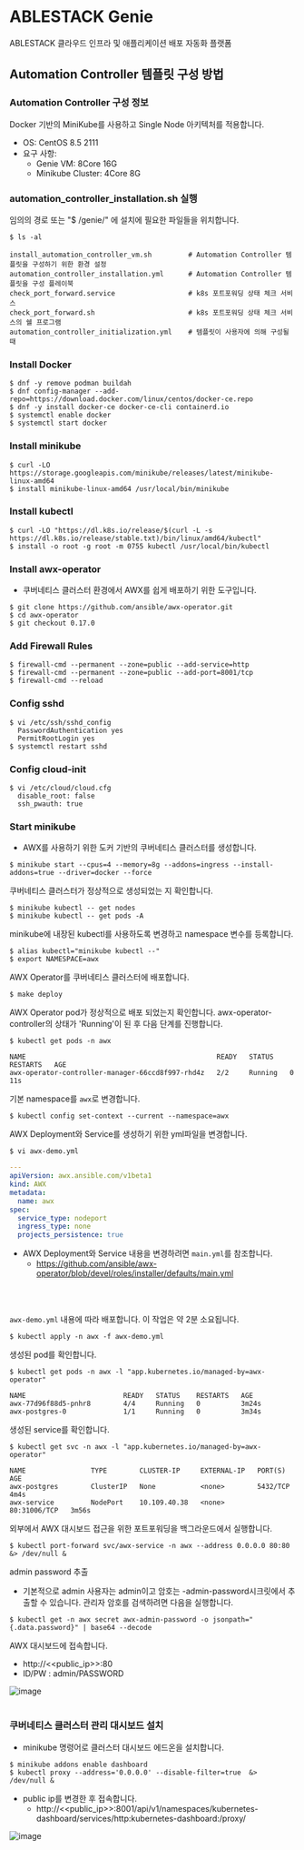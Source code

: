 # ABLESTACK Genie
ABLESTACK 클라우드 인프라 및 애플리케이션 배포 자동화 플랫폼

## Automation Controller 템플릿 구성 방법

### Automation Controller 구성 정보
Docker 기반의 MiniKube를 사용하고 Single Node 아키텍처를 적용합니다.
- OS: CentOS 8.5 2111
- 요구 사항:
  - Genie VM: 8Core 16G
  - Minikube Cluster: 4Core 8G

### automation_controller_installation.sh 실행
임의의 경로 또는 "$ /genie/" 에 설치에 필요한 파일들을 위치합니다.
```
$ ls -al

install_automation_controller_vm.sh         # Automation Controller 템플릿을 구성하기 위한 환경 설정
automation_controller_installation.yml      # Automation Controller 템플릿을 구성 플레이북
check_port_forward.service                  # k8s 포트포워딩 상태 체크 서비스
check_port_forward.sh                       # k8s 포트포워딩 상태 체크 서비스의 쉘 프로그램
automation_controller_initialization.yml    # 템플릿이 사용자에 의해 구성될 때 

```

### Install Docker
```
$ dnf -y remove podman buildah
$ dnf config-manager --add-repo=https://download.docker.com/linux/centos/docker-ce.repo
$ dnf -y install docker-ce docker-ce-cli containerd.io
$ systemctl enable docker
$ systemctl start docker
```

### Install minikube
```
$ curl -LO https://storage.googleapis.com/minikube/releases/latest/minikube-linux-amd64
$ install minikube-linux-amd64 /usr/local/bin/minikube
```

### Install kubectl
```
$ curl -LO "https://dl.k8s.io/release/$(curl -L -s https://dl.k8s.io/release/stable.txt)/bin/linux/amd64/kubectl"
$ install -o root -g root -m 0755 kubectl /usr/local/bin/kubectl
```

### Install awx-operator
- 쿠버네티스 클러스터 환경에서 AWX를 쉽게 배포하기 위한 도구입니다.
```
$ git clone https://github.com/ansible/awx-operator.git 
$ cd awx-operator
$ git checkout 0.17.0
```

### Add Firewall Rules
```
$ firewall-cmd --permanent --zone=public --add-service=http
$ firewall-cmd --permanent --zone=public --add-port=8001/tcp
$ firewall-cmd --reload
```

### Config sshd
```
$ vi /etc/ssh/sshd_config
  PasswordAuthentication yes
  PermitRootLogin yes
$ systemctl restart sshd
```

### Config cloud-init
```
$ vi /etc/cloud/cloud.cfg
  disable_root: false
  ssh_pwauth: true
```

### Start minikube
- AWX를 사용하기 위한 도커 기반의 쿠버네티스 클러스터를 생성합니다.
```
$ minikube start --cpus=4 --memory=8g --addons=ingress --install-addons=true --driver=docker --force
```

쿠버네티스 클러스터가 정상적으로 생성되었는 지 확인합니다.
```
$ minikube kubectl -- get nodes
$ minikube kubectl -- get pods -A
```

minikube에 내장된 kubectl를 사용하도록 변경하고 namespace 변수를 등록합니다.
```
$ alias kubectl="minikube kubectl --"
$ export NAMESPACE=awx
```

AWX Operator를 쿠버네티스 클러스터에 배포합니다.
```
$ make deploy
```

AWX Operator pod가 정상적으로 배포 되었는지 확인합니다. awx-operator-controller의 상태가 'Running'이 된 후 다음 단계를 진행합니다.
```
$ kubectl get pods -n awx

NAME                                               READY   STATUS    RESTARTS   AGE
awx-operator-controller-manager-66ccd8f997-rhd4z   2/2     Running   0          11s
```

기본 namespace를 `awx`로 변경합니다.
```
$ kubectl config set-context --current --namespace=awx
```

AWX Deployment와 Service를 생성하기 위한 yml파일을 변경합니다.  

`$ vi awx-demo.yml` 
```yaml
---
apiVersion: awx.ansible.com/v1beta1
kind: AWX
metadata:
  name: awx
spec:
  service_type: nodeport
  ingress_type: none
  projects_persistence: true
```
- AWX Deployment와 Service 내용을 변경하려면 `main.yml`를 참조합니다.
  -  https://github.com/ansible/awx-operator/blob/devel/roles/installer/defaults/main.yml
<br>
<br>

`awx-demo.yml` 내용에 따라 배포합니다. 이 작업은 약 2분 소요됩니다. 
```
$ kubectl apply -n awx -f awx-demo.yml
```

생성된 pod를 확인합니다.
```
$ kubectl get pods -n awx -l "app.kubernetes.io/managed-by=awx-operator"

NAME                        READY   STATUS    RESTARTS   AGE
awx-77d96f88d5-pnhr8        4/4     Running   0          3m24s
awx-postgres-0              1/1     Running   0          3m34s
```

생성된 service를 확인합니다.
```
$ kubectl get svc -n awx -l "app.kubernetes.io/managed-by=awx-operator"

NAME                TYPE        CLUSTER-IP     EXTERNAL-IP   PORT(S)        AGE
awx-postgres        ClusterIP   None           <none>        5432/TCP       4m4s
awx-service         NodePort    10.109.40.38   <none>        80:31006/TCP   3m56s
```

외부에서 AWX 대시보드 접근을 위한 포트포워딩을 백그라운드에서 실행합니다.
```
$ kubectl port-forward svc/awx-service -n awx --address 0.0.0.0 80:80 &> /dev/null &
```

admin password 추출
 - 기본적으로 admin 사용자는 admin이고 암호는 <resourcename>-admin-password시크릿에서 추출할 수 있습니다. 관리자 암호를 검색하려면 다음을 실행합니다.
```
$ kubectl get -n awx secret awx-admin-password -o jsonpath="{.data.password}" | base64 --decode 
```

AWX 대시보드에 접속합니다.
- http://<<public_ip>>:80
- ID/PW : admin/PASSWORD
  
![image](https://user-images.githubusercontent.com/34114265/158306866-95408b73-cfac-4682-9b7c-dafd83b4ddbd.png)


#
### 쿠버네티스 클러스터 관리 대시보드 설치
- minikube 명령어로 클러스터 대시보드 에드온을 설치합니다.
```
$ minikube addons enable dashboard
$ kubectl proxy --address='0.0.0.0' --disable-filter=true  &> /dev/null &
```
- public ip를 변경한 후 접속합니다.
  - http://<<public_ip>>:8001/api/v1/namespaces/kubernetes-dashboard/services/http:kubernetes-dashboard:/proxy/ 

![image](https://user-images.githubusercontent.com/34114265/158307186-c816ab72-6484-44ac-91f2-d6bd815a2177.png)







